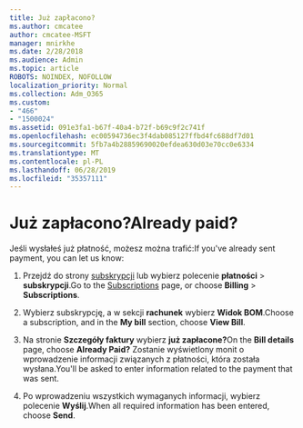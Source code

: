 ```yaml
---
title: Już zapłacono?
ms.author: cmcatee
author: cmcatee-MSFT
manager: mnirkhe
ms.date: 2/28/2018
ms.audience: Admin
ms.topic: article
ROBOTS: NOINDEX, NOFOLLOW
localization_priority: Normal
ms.collection: Adm_O365
ms.custom:
- "466"
- "1500024"
ms.assetid: 091e3fa1-b67f-40a4-b72f-b69c9f2c741f
ms.openlocfilehash: ec00594736ec3f4dab085127ffbd4fc688df7d01
ms.sourcegitcommit: 5fb7a4b28859690020efdea630d03e70cc0e6334
ms.translationtype: MT
ms.contentlocale: pl-PL
ms.lasthandoff: 06/28/2019
ms.locfileid: "35357111"
---
```

# <a name="already-paid"></a><span data-ttu-id="cf20a-102">Już zapłacono?</span><span class="sxs-lookup"><span data-stu-id="cf20a-102">Already paid?</span></span>

<span data-ttu-id="cf20a-103">Jeśli wysłałeś już płatność, możesz można trafić:</span><span class="sxs-lookup"><span data-stu-id="cf20a-103">If you've already sent payment, you can let us know:</span></span>
  
1. <span data-ttu-id="cf20a-104">Przejdź do strony [subskrypcji](https://go.microsoft.com/fwlink/p/?linkid=842054) lub wybierz polecenie **płatności** \> **subskrypcji**.</span><span class="sxs-lookup"><span data-stu-id="cf20a-104">Go to the [Subscriptions](https://go.microsoft.com/fwlink/p/?linkid=842054) page, or choose **Billing** \> **Subscriptions**.</span></span>

2. <span data-ttu-id="cf20a-105">Wybierz subskrypcję, a w sekcji **rachunek** wybierz **Widok BOM**.</span><span class="sxs-lookup"><span data-stu-id="cf20a-105">Choose a subscription, and in the **My bill** section, choose **View Bill**.</span></span>

3. <span data-ttu-id="cf20a-106">Na stronie **Szczegóły faktury** wybierz **już zapłacone?**</span><span class="sxs-lookup"><span data-stu-id="cf20a-106">On the **Bill details** page, choose **Already Paid?**</span></span> <span data-ttu-id="cf20a-107">Zostanie wyświetlony monit o wprowadzenie informacji związanych z płatności, która została wysłana.</span><span class="sxs-lookup"><span data-stu-id="cf20a-107">You'll be asked to enter information related to the payment that was sent.</span></span>

4. <span data-ttu-id="cf20a-108">Po wprowadzeniu wszystkich wymaganych informacji, wybierz polecenie **Wyślij**.</span><span class="sxs-lookup"><span data-stu-id="cf20a-108">When all required information has been entered, choose **Send**.</span></span>
